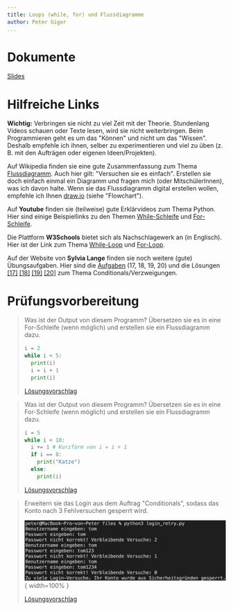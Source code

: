 ```yaml
---
title: Loops (while, for) und Flussdiagramme
author: Peter Giger
...
```


# Dokumente

[Slides](slides.html)


# Hilfreiche Links

**Wichtig:** Verbringen sie nicht zu viel Zeit mit der Theorie. Stundenlang Videos schauen oder Texte lesen, wird sie nicht weiterbringen. Beim Programmieren geht es um das "Können" und nicht um das "Wissen". Deshalb empfehle ich ihnen, selber zu experimentieren und viel zu üben (z. B. mit den Aufträgen oder eigenen Ideen/Projekten).

Auf Wikipedia finden sie eine gute Zusammenfassung zum Thema [Flussdiagramm](https://de.wikipedia.org/wiki/Programmablaufplan). Auch hier gilt: "Versuchen sie es einfach". Erstellen sie doch einfach einmal ein Diagramm und fragen mich (oder MitschülerInnen), was ich davon halte. Wenn sie das Flussdiagramm digital erstellen wollen, empfehle ich Ihnen [draw.io](https://app.diagrams.net) (siehe "Flowchart").

Auf **Youtube** finden sie (teilweise) gute Erklärvideos zum Thema Python. Hier sind einige Beispiellinks zu den Themen [While-Schleife](https://www.youtube.com/watch?v=sXLicTuJzB4&list=PL_pqkvxZ6ho3u8PJAsUU-rOAQ74D0TqZB&index=13) und [For-Schleife](https://www.youtube.com/watch?v=pQh5Idw2sKM&list=PL_pqkvxZ6ho3u8PJAsUU-rOAQ74D0TqZB&index=17).

Die Plattform **W3Schools** bietet sich als Nachschlagewerk an (in Englisch). Hier ist der Link zum Thema [While-Loop](https://www.w3schools.com/python/python_while_loops.asp) und [For-Loop](https://www.w3schools.com/python/python_for_loops.asp).

Auf der Website von **Sylvia Lange** finden sie noch weitere (gute) Übungsaufgaben. Hier sind die [Aufgaben](https://sylvialange.de/python/Programmieraufgaben.pdf) (17, 18, 19, 20) und die Lösungen
[[17]](https://sylvialange.de/python/python3/schleifen/Potenz.py)
[[18]](https://sylvialange.de/python/python3/schleifen/Fakultaet.py)
[[19]](https://sylvialange.de/python/python3/schleifen/Zweierpotenz.py)
[[20]](https://sylvialange.de/python/python3/schleifen/SterneRechteck.py)
zum Thema Conditionals/Verzweigungen.


# Prüfungsvorbereitung

> Was ist der Output von diesem Programm? Übersetzen sie es in eine For-Schleife (wenn möglich) und erstellen sie ein Flussdiagramm dazu.
> ```python
> i = 2
> while i < 5:
>   print(i)
>   i = i + 1
>   print(i)
> ```
> 
> [Lösungsvorschlag](files/prüfungsvorbereitung_1.drawio.png)

> Was ist der Output von diesem Programm? Übersetzen sie es in eine For-Schleife (wenn möglich) und erstellen sie ein Flussdiagramm dazu.
> ```python
> i = 5
> while i < 10:
>   i += 1 # Kurzform von i = i + 1
>   if i == 8:
>     print("Katze")
>   else:
>     print(i)
> ```
> 
> [Lösungsvorschlag](files/prüfungsvorbereitung_2.drawio.png)

> Erweitern sie das Login aus dem Auftrag "Conditionals", sodass das Konto nach 3 Fehlversuchen gesperrt wird.
> 
> ![](images/login_retry.png){ width=100% }
> 
> [Lösungsvorschlag](files/login_retry.py)